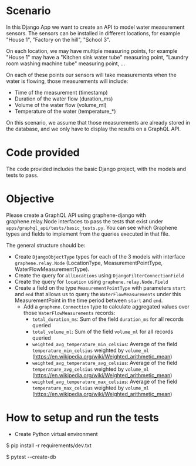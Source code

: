 # Scenario

In this Django App we want to create an API to model water measurement sensors. The sensors can be installed in different locations, for example "House 1", "Factory on the hill", "School 3".

On each location, we may have multiple measuring points, for example "House 1" may have a "Kitchen sink water tube" measuring point, "Laundry room washing machine tube" measuring point, ...

On each of these points our sensors will take measurements when the water is flowing, those measurements will include:

- Time of the measurement (timestamp)
- Duration of the water flow (duration_ms)
- Volume of the water flow (volume_ml)
- Temperature of the water (temperature_*)

On this scenario, we assume that those measurements are already stored in the database, and we only have to display the results on a GraphQL API.


# Code provided

The code provided includes the basic Django project, with the models and tests to pass.


# Objective

Please create a GraphQL API using graphene-django with graphene.relay.Node interfaces to pass the tests that exist under `apps/graphql_api/tests/basic_tests.py`. You can see which Graphene types and fields to implement from the queries executed in that file.

The general structure should be:
- Create `DjangoObjectType` types for each of the 3 models with interface `graphene.relay.Node` (LocationType, MeasurementPointType, WaterFlowMeasurementType).
- Create the query for `allLocations` using `DjangoFilterConnectionField`
- Create the query for `location` using `graphene.relay.Node.Field`
- Create a field on the type `MeasurementPointType` with parameters `start` and `end` that allows us to query the `WaterFlowMeasurements` under this MeasurementPoint in the time period between `start` and `end`.
  - Add a `graphene.Connection` type to calculate aggregated values over those  `WaterFlowMeasurements` records:
    - `total_duration_ms`: Sum of the field `duration_ms` for all records queried
    - `total_volume_ml`: Sum of the field `volume_ml` for all records queried
    - `weighted_avg_temperature_min_celsius`: Average of the field `temperature_min_celsius` weighted by `volume_ml` (https://en.wikipedia.org/wiki/Weighted_arithmetic_mean)
    - `weighted_avg_temperature_avg_celsius`: Average of the field `temperature_avg_celsius` weighted by `volume_ml` (https://en.wikipedia.org/wiki/Weighted_arithmetic_mean)
    - `weighted_avg_temperature_max_celsius`: Average of the field `temperature_max_celsius` weighted by `volume_ml` (https://en.wikipedia.org/wiki/Weighted_arithmetic_mean)


# How to setup and run the tests

- Create Python virtual environment

$ pip install -r requirements/dev.txt

$ pytest --create-db
